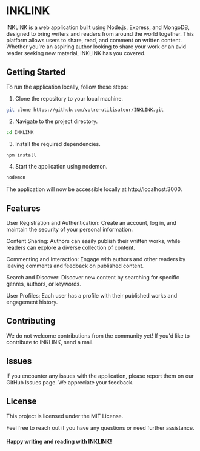# INKLINK

INKLINK is a web application built using Node.js, Express, and MongoDB, designed to bring writers and readers from around the world together. This platform allows users to share, read, and comment on written content. Whether you're an aspiring author looking to share your work or an avid reader seeking new material, INKLINK has you covered.

## Getting Started

To run the application locally, follow these steps:

1. Clone the repository to your local machine.

```bash
git clone https://github.com/votre-utilisateur/INKLINK.git
```
2. Navigate to the project directory.
```bash
cd INKLINK
```
3. Install the required dependencies.
```bash
npm install
```
4. Start the application using nodemon.
```bash
nodemon
```
The application will now be accessible locally at http://localhost:3000.

## Features
User Registration and Authentication: Create an account, log in, and maintain the security of your personal information.

Content Sharing: Authors can easily publish their written works, while readers can explore a diverse collection of content.

Commenting and Interaction: Engage with authors and other readers by leaving comments and feedback on published content.

Search and Discover: Discover new content by searching for specific genres, authors, or keywords.

User Profiles: Each user has a profile with their published works and engagement history.

## Contributing
We do not welcome contributions from the community yet! If you'd like to contribute to INKLINK, send a mail.

## Issues
If you encounter any issues with the application, please report them on our GitHub Issues page. We appreciate your feedback.

## License
This project is licensed under the MIT License.

Feel free to reach out if you have any questions or need further assistance. 
#### Happy writing and reading with INKLINK!

